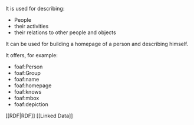 It is used for describing:
- People
- their activities
- their relations to other people and objects

It can be used for building a homepage of a person and describing himself.

It offers, for example:
- foaf:Person
- foaf:Group
- foaf:name
- foaf:homepage
- foaf:knows
- foaf:mbox
- foaf:depiction

[[RDF|RDF]]
[[Linked Data]]